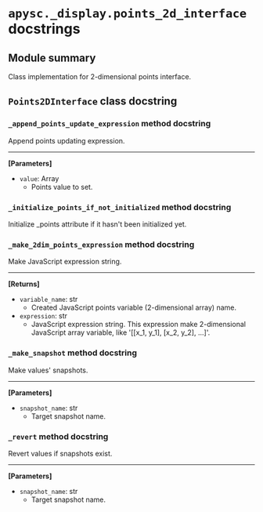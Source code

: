 # `apysc._display.points_2d_interface` docstrings

## Module summary

Class implementation for 2-dimensional points interface.

## `Points2DInterface` class docstring

### `_append_points_update_expression` method docstring

Append points updating expression.<hr>

**[Parameters]**

- `value`: Array
  - Points value to set.

### `_initialize_points_if_not_initialized` method docstring

Initialize _points attribute if it hasn't been initialized yet.

### `_make_2dim_points_expression` method docstring

Make JavaScript expression string.<hr>

**[Returns]**

- `variable_name`: str
  - Created JavaScript points variable (2-dimensional array) name.
- `expression`: str
  - JavaScript expression string. This expression make 2-dimensional JavaScript array variable, like '[[x_1, y_1], [x_2, y_2], ...]'.

### `_make_snapshot` method docstring

Make values' snapshots.<hr>

**[Parameters]**

- `snapshot_name`: str
  - Target snapshot name.

### `_revert` method docstring

Revert values if snapshots exist.<hr>

**[Parameters]**

- `snapshot_name`: str
  - Target snapshot name.